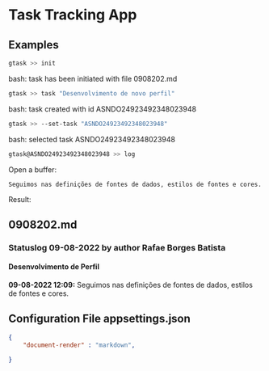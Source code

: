 # Task Tracking App

## Examples

``` bash
gtask >> init
```

bash: task has been initiated with file 0908202.md

``` bash
gtask >> task "Desenvolvimento de novo perfil"
```

bash: task created with id ASNDO24923492348023948

``` bash
gtask >> --set-task "ASNDO24923492348023948"
```

bash: selected task ASNDO24923492348023948

``` bash
gtask@ASNDO24923492348023948 >> log
```

Open a buffer:

``` text
Seguimos nas definições de fontes de dados, estilos de fontes e cores.
```

Result:

## 0908202.md

### Statuslog 09-08-2022 by author Rafae Borges Batista

#### Desenvolvimento de Perfil

**09-08-2022 12:09:** Seguimos nas definições de fontes de dados, estilos de fontes e cores.


## Configuration File appsettings.json

``` json
{
    "document-render" : "markdown",
    
}
```